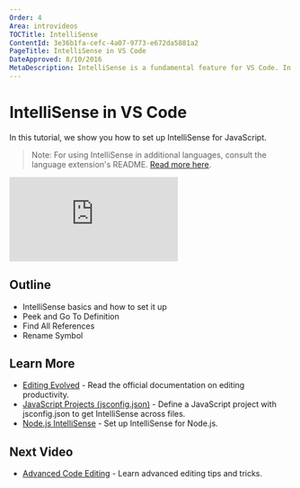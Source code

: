 ```yaml
---
Order: 4
Area: introvideos
TOCTitle: IntelliSense
ContentId: 3e36b1fa-cefc-4a07-9773-e672da5881a2
PageTitle: IntelliSense in VS Code
DateApproved: 8/10/2016
MetaDescription: IntelliSense is a fundamental feature for VS Code. In this article, learn how to configure and use IntelliSense for JavaScript in VS Code. 
---
```


# IntelliSense in VS Code

In this tutorial, we show you how to set up IntelliSense for JavaScript.

> Note: For using IntelliSense in additional languages, consult the language extension's README. [Read more here](/docs/languages/overview.md).

<iframe src="https://www.youtube.com/embed/jVIe82TdmqE?rel=0&amp;disablekb=0&amp;modestbranding=1&amp;showinfo=0" frameborder="0" allowfullscreen></iframe>

## Outline

* IntelliSense basics and how to set it up
* Peek and Go To Definition
* Find All References
* Rename Symbol

## Learn More

* [Editing Evolved](/docs/editor/editingevolved.md) - Read the official documentation on editing productivity.
* [JavaScript Projects (jsconfig.json)](/docs/languages/javascript.md#javascript-projects-jsconfigjson) - Define a JavaScript project with jsconfig.json to get IntelliSense across files.
* [Node.js IntelliSense](/docs/runtimes/nodejs.md#adding-a-jsconfigjson-configuration-file) - Set up IntelliSense for Node.js.

## Next Video

* [Advanced Code Editing](/docs/introvideos/codeediting.md) - Learn advanced editing tips and tricks.